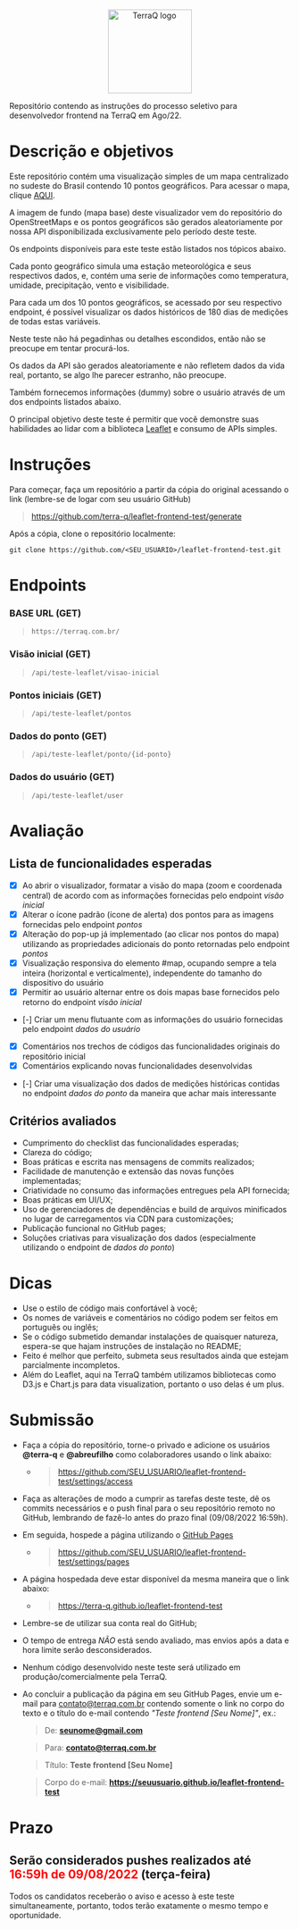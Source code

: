 <p align="center">
  <br>
  <img alt="TerraQ logo" width="150" src="https://terraq.com.br/assets/images/logo/logo.png"/>
  <br>
</p>
 
Repositório contendo as instruções do processo seletivo para desenvolvedor frontend na TerraQ em Ago/22.

# Descrição e objetivos

Este repositório contém uma visualização simples de um mapa centralizado no sudeste do Brasil contendo 10 pontos geográficos. Para acessar o mapa, clique [AQUI](https://terra-q.github.io/leaflet-frontend-test/).

A imagem de fundo (mapa base) deste visualizador vem do repositório do OpenStreetMaps e os pontos geográficos são gerados aleatoriamente por nossa API disponibilizada exclusivamente pelo período deste teste.

Os endpoints disponíveis para este teste estão listados nos tópicos abaixo.

Cada ponto geográfico simula uma estação meteorológica e seus respectivos dados, e, contém uma serie de informações como temperatura, umidade, precipitação, vento e visibilidade.

Para cada um dos 10 pontos geográficos, se acessado por seu respectivo endpoint, é possível visualizar os dados históricos de 180 dias de medições de todas estas variáveis.

Neste teste não há pegadinhas ou detalhes escondidos, então não se preocupe em tentar procurá-los.

Os dados da API são gerados aleatoriamente e não refletem dados da vida real, portanto, se algo lhe parecer estranho, não preocupe.

Também fornecemos informações (dummy) sobre o usuário através de um dos endpoints listados abaixo.

O principal objetivo deste teste é permitir que você demonstre suas habilidades ao lidar com a biblioteca [Leaflet](https://github.com/Leaflet/Leaflet) e consumo de APIs simples.

# Instruções

Para começar, faça um repositório a partir da cópia do original acessando o link (lembre-se de logar com seu usuário GitHub)
> https://github.com/terra-q/leaflet-frontend-test/generate

Após a cópia, clone o repositório localmente:

```
git clone https://github.com/<SEU_USUARIO>/leaflet-frontend-test.git
```

# Endpoints
### BASE URL (GET)
> `https://terraq.com.br/`

### Visão inicial (GET)
> `/api/teste-leaflet/visao-inicial`

### Pontos iniciais (GET)
> `/api/teste-leaflet/pontos`

### Dados do ponto (GET)
> `/api/teste-leaflet/ponto/{id-ponto}`

### Dados do usuário (GET)
> `/api/teste-leaflet/user`


# Avaliação
## Lista de funcionalidades esperadas
- [X] Ao abrir o visualizador, formatar a visão do mapa (zoom e coordenada central) de acordo com as informações fornecidas pelo endpoint *visão inicial*
- [X] Alterar o ícone padrão (ícone de alerta) dos pontos para as imagens fornecidas pelo endpoint *pontos*
- [X] Alteração do pop-up já implementado (ao clicar nos pontos do mapa) utilizando as propriedades adicionais do ponto retornadas pelo endpoint *pontos*
- [X] Visualização responsiva do elemento #map, ocupando sempre a tela inteira (horizontal e verticalmente), independente do tamanho do dispositivo do usuário
- [X] Permitir ao usuário alternar entre os dois mapas base fornecidos pelo retorno do endpoint *visão inicial*
- [-] Criar um menu flutuante com as informações do usuário fornecidas pelo endpoint *dados do usuário*
- [X] Comentários nos trechos de códigos das funcionalidades originais do repositório inicial
- [X] Comentários explicando novas funcionalidades desenvolvidas
- [-] Criar uma visualização dos dados de medições históricas contidas no endpoint *dados do ponto* da maneira que achar mais interessante

## Critérios avaliados
* Cumprimento do checklist das funcionalidades esperadas;
* Clareza do código;
* Boas práticas e escrita nas mensagens de commits realizados;
* Facilidade de manutenção e extensão das novas funções implementadas;
* Criatividade no consumo das informações entregues pela API fornecida;
* Boas práticas em UI/UX;
* Uso de gerenciadores de dependências e build de arquivos minificados no lugar de carregamentos via CDN para customizações;
* Publicação funcional no GitHub pages;
* Soluções criativas para visualização dos dados (especialmente utilizando o endpoint de *dados do ponto*)

# Dicas
* Use o estilo de código mais confortável à você;
* Os nomes de variáveis e comentários no código podem ser feitos em português ou inglês;
* Se o código submetido demandar instalações de quaisquer natureza, espera-se que hajam instruções de instalação no README;
* Feito é melhor que perfeito, submeta seus resultados ainda que estejam parcialmente incompletos.
* Além do Leaflet, aqui na TerraQ também utilizamos bibliotecas como D3.js e Chart.js para data visualization, portanto o uso delas é um plus.

# Submissão
* Faça a cópia do repositório, torne-o privado e adicione os usuários **@terra-q** e **@abreufilho** como colaboradores usando o link abaixo:
  * >https://github.com/SEU_USUARIO/leaflet-frontend-test/settings/access
* Faça as alterações de modo a cumprir as tarefas deste teste, dê os commits necessários e o push final para o seu repositório remoto no GitHub, lembrando de fazê-lo antes do prazo final (09/08/2022 16:59h).
* Em seguida, hospede a página utilizando o [GitHub Pages](https://www.alura.com.br/artigos/como-colocar-projeto-no-ar-com-github-pages)
  * >https://github.com/SEU_USUARIO/leaflet-frontend-test/settings/pages
* A página hospedada deve estar disponível da mesma maneira que o link abaixo:
  * >https://terra-q.github.io/leaflet-frontend-test
* Lembre-se de utilizar sua conta real do GitHub;
* O tempo de entrega *NÃO* está sendo avaliado, mas envios após a data e hora limite serão desconsiderados.
* Nenhum código desenvolvido neste teste será utilizado em produção/comercialmente pela TerraQ.
* Ao concluir a publicação da página em seu GitHub Pages, envie um e-mail para contato@terraq.com.br contendo somente o link no corpo do texto e o título do e-mail contendo *"Teste frontend [Seu Nome]"*, ex.:
  >De: **seunome@gmail.com**

  >Para: **contato@terraq.com.br**

  >Título: **Teste frontend [Seu Nome]**

  >Corpo do e-mail: **https://seuusuario.github.io/leaflet-frontend-test**
   
# Prazo

## Serão considerados pushes realizados até <span style="color:red">**16:59h de 09/08/2022**</span> (terça-feira)

Todos os candidatos receberão o aviso e acesso à este teste simultaneamente, portanto, todos terão exatamente o mesmo tempo e oportunidade.

